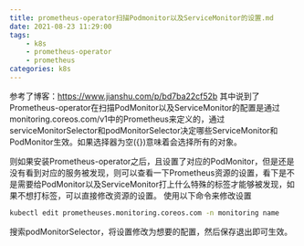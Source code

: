 ```yaml
---
title: prometheus-operator扫描Podmonitor以及ServiceMonitor的设置.md
date: 2021-08-23 11:29:00
tags:
    - k8s
    - prometheus-operator
    - prometheus
categories: k8s
---
```

参考了博客：https://www.jianshu.com/p/bd7ba22cf52b
其中说到了Prometheus-operator在扫描PodMonitor以及ServiceMonitor的配置是通过monitoring.coreos.com/v1中的Prometheus来定义的，通过serviceMonitorSelector和podMonitorSelector决定哪些ServiceMonitor和PodMonitor生效。如果选择器为空({})意味着会选择所有的对象。
<!-- more -->
则如果安装Prometheus-operator之后，且设置了对应的PodMonitor，但是还是没有看到对应的服务被发现，则可以查看一下Prometheus资源的设置，看下是不是需要给PodMonitor以及ServiceMonitor打上什么特殊的标签才能够被发现，如果不想打标签，可以直接修改资源的设置。
使用以下命令来修改设置
```bash
kubectl edit prometheuses.monitoring.coreos.com -n monitoring name
```
搜索podMonitorSelector，将设置修改为想要的配置，然后保存退出即可生效。
